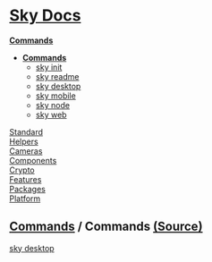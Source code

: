 <!--- This Commands.1 was auto-generated using "npx sky readme" --> 

# [Sky Docs](../../README.md)

**[Commands](..%2F..%2F%5Fcommands%2FREADME.md)**   
* **[Commands](..%2F..%2F%5Fcommands%2Fdocs%2FREADME.md)**  
   * [sky init](..%2F..%2F%5Fcommands%2Fdocs%2Fsky-init%2FREADME.md)  
   * [sky readme](..%2F..%2F%5Fcommands%2Fdocs%2Fsky-readme%2FREADME.md)  
   * [sky desktop](..%2F..%2F%5Fcommands%2Fdocs%2Fsky-desktop%2FREADME.md)  
   * [sky mobile](..%2F..%2F%5Fcommands%2Fdocs%2Fsky-mobile%2FREADME.md)  
   * [sky node](..%2F..%2F%5Fcommands%2Fdocs%2Fsky-node%2FREADME.md)  
   * [sky web](..%2F..%2F%5Fcommands%2Fdocs%2Fsky-web%2FREADME.md)
  
[Standard](..%2F..%2Fstandard%2FREADME.md)   
[Helpers](..%2F..%2Fhelpers%2FREADME.md)   
[Cameras](..%2F..%2Fcameras%2FREADME.md)   
[Components](..%2F..%2Fcomponents%2FREADME.md)   
[Crypto](..%2F..%2Fcrypto%2FREADME.md)   
[Features](..%2F..%2Ffeatures%2FREADME.md)   
[Packages](..%2F..%2Fpkgs%2FREADME.md)   
[Platform](..%2F..%2Fplatform%2FREADME.md)   

## [Commands](..%2F..%2F%5Fcommands%2FREADME.md) / Commands [(Source)](..%2F..%2F%5Fcommands%2Fdocs%2F)

[sky desktop](sky-desktop/README.md)